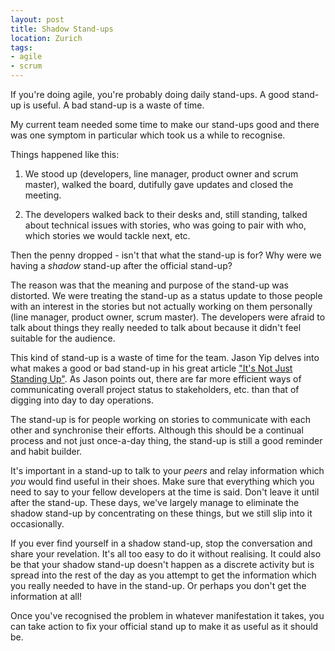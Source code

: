 ```yaml
---
layout: post
title: Shadow Stand-ups
location: Zurich
tags:
- agile
- scrum
---
```


If you're doing agile, you're probably doing daily stand-ups. A good stand-up is useful. A bad stand-up is a waste of time.

My current team needed some time to make our stand-ups good and there was one symptom in particular which took us a while to recognise.

<!--excerpt-->

Things happened like this:

1. We stood up (developers, line manager, product owner and scrum master), walked the board, dutifully gave updates and closed the meeting.

1. The developers walked back to their desks and, still standing, talked about technical issues with stories, who was going to pair with who, which stories we would tackle next, etc.

Then the penny dropped - isn't that what the stand-up is for? Why were we having a *shadow* stand-up after the official stand-up?

The reason was that the meaning and purpose of the stand-up was distorted. We were treating the stand-up as a status update to those people with an interest in the stories but not actually working on them personally (line manager, product owner, scrum master). The developers were afraid to talk about things they really needed to talk about because it didn't feel suitable for the audience.

This kind of stand-up is a waste of time for the team. Jason Yip delves into what makes a good or bad stand-up in his great article ["It's Not Just Standing Up"](http://www.martinfowler.com/articles/itsNotJustStandingUp.html "It's Not Just Standing Up: Patterns for Daily Standup Meetings"). As Jason points out, there are far more efficient ways of communicating overall project status to stakeholders, etc. than that of digging into day to day operations.

The stand-up is for people working on stories to communicate with each other and synchronise their efforts. Although this should be a continual process and not just once-a-day thing, the stand-up is still a good reminder and habit builder.

It's important in a stand-up to talk to your *peers* and relay information which *you* would find useful in their shoes. Make sure that everything which you need to say to your fellow developers at the time is said. Don't leave it until after the stand-up. These days, we've largely manage to eliminate the shadow stand-up by concentrating on these things, but we still slip into it occasionally.

If you ever find yourself in a shadow stand-up, stop the conversation and share your revelation. It's all too easy to do it without realising. It could also be that your shadow stand-up doesn't happen as a discrete activity but is spread into the rest of the day as you attempt to get the information which you really needed to have in the stand-up. Or perhaps you don't get the information at all!

Once you've recognised the problem in whatever manifestation it takes, you can take action to fix your official stand up to make it as useful as it should be.